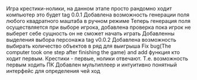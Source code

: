 Игра крестики-нолики, на данном этапе просто рандомно ходит компьютер это будет tag 0.0.1
Добавлена возможность генерации поля любого квадратного маштаба в ручном режиме
Теперь генерация поля осуществляется при выборе игрока, добавлена проверка пока игрок не выберет себе сущность он не сможет начать играть
Добавленны выделения выбора персонажа tag v0.0.2
Добавлена возможность выбирать количество объектов в ряд для выигрыша
Fix bug(The computer took one step after finishing the game) and add функция кто ходит первым. Крестики - первые, нолики отвечают. Т.е. возможность первым ходить ПК
Добавлен мультиплеер и интуитивно понятный интерфейс для определения чей ход